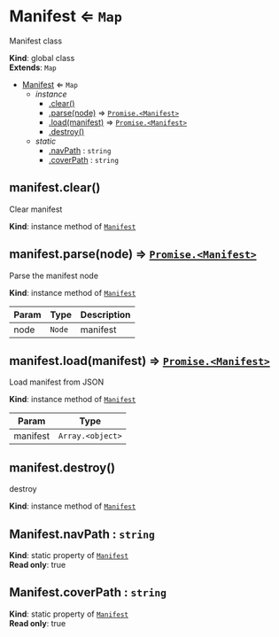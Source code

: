 <a name="Manifest"></a>

# Manifest ⇐ <code>Map</code>
Manifest class

**Kind**: global class  
**Extends**: <code>Map</code>  

* [Manifest](#Manifest) ⇐ <code>Map</code>
    * _instance_
        * [.clear()](#Manifest+clear)
        * [.parse(node)](#Manifest+parse) ⇒ [<code>Promise.&lt;Manifest&gt;</code>](#Manifest)
        * [.load(manifest)](#Manifest+load) ⇒ [<code>Promise.&lt;Manifest&gt;</code>](#Manifest)
        * [.destroy()](#Manifest+destroy)
    * _static_
        * [.navPath](#Manifest.navPath) : <code>string</code>
        * [.coverPath](#Manifest.coverPath) : <code>string</code>

<a name="Manifest+clear"></a>

## manifest.clear()
Clear manifest

**Kind**: instance method of [<code>Manifest</code>](#Manifest)  
<a name="Manifest+parse"></a>

## manifest.parse(node) ⇒ [<code>Promise.&lt;Manifest&gt;</code>](#Manifest)
Parse the manifest node

**Kind**: instance method of [<code>Manifest</code>](#Manifest)  

| Param | Type | Description |
| --- | --- | --- |
| node | <code>Node</code> | manifest |

<a name="Manifest+load"></a>

## manifest.load(manifest) ⇒ [<code>Promise.&lt;Manifest&gt;</code>](#Manifest)
Load manifest from JSON

**Kind**: instance method of [<code>Manifest</code>](#Manifest)  

| Param | Type |
| --- | --- |
| manifest | <code>Array.&lt;object&gt;</code> | 

<a name="Manifest+destroy"></a>

## manifest.destroy()
destroy

**Kind**: instance method of [<code>Manifest</code>](#Manifest)  
<a name="Manifest.navPath"></a>

## Manifest.navPath : <code>string</code>
**Kind**: static property of [<code>Manifest</code>](#Manifest)  
**Read only**: true  
<a name="Manifest.coverPath"></a>

## Manifest.coverPath : <code>string</code>
**Kind**: static property of [<code>Manifest</code>](#Manifest)  
**Read only**: true  
